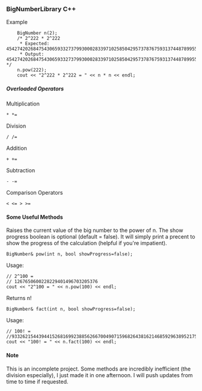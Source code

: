 ### BigNumberLibrary C++
Example
~~~~
    BigNumber n(2);
    /* 2^222 * 2^222
     * Expected: 45427420268475430659332737993000283397102585042957378767593137448789955507087370207886940669610222847547657600391636120845912601788416
     * Output:   45427420268475430659332737993000283397102585042957378767593137448789955507087370207886940669610222847547657600391636120845912601788416  */
    n.pow(222);
    cout << "2^222 * 2^222 = " << n * n << endl;
~~~~

##### Overloaded Operators 

Multiplication 

`* *=`

Division 

`/ /=`

Addition 

`+ +=`

Subtraction 

`- -=`

Comparison Operators 

`< <= > >=`

#### Some Useful Methods
Raises the current value of the big number to the power of n. The show progress boolean is optional (default = false). It will simply print a precent to show the progress of the calculation (helpful if you're impatient).

`
BigNumber& pow(int n, bool showProgress=false);
`

Usage: 

~~~~
// 2^100 =
// 1267650600228229401496703205376
cout << "2^100 = " << n.pow(100) << endl;
~~~~

Returns n!

`
BigNumber& fact(int n, bool showProgress=false);
`

Usage:

~~~~
// 100! =
//93326215443944152681699238856266700490715968264381621468592963895217599993229915608941463976156518286253697920827223758251185210916864000000000000000000000000
cout << "100! = " << n.fact(100) << endl;
~~~~

#### Note
This is an incomplete project. Some methods are incredibly inefficient (the division especially), I just made it in one afternoon. I will push updates from time to time if requested.

